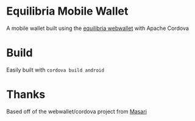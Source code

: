 # Equilibria Mobile Wallet

A mobile wallet built using the [equilibria webwallet](https://github.com/equilibriacc/equilibria-webwallet) with Apache Cordova

# Build

Easily built with `cordova build android`

# Thanks

Based off of the webwallet/cordova project from [Masari](https://getmasari.org)
